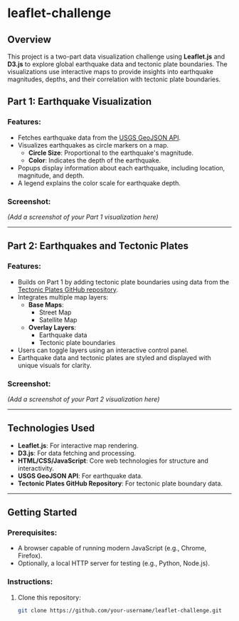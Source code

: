 # leaflet-challenge

## Overview

This project is a two-part data visualization challenge using **Leaflet.js** and **D3.js** to explore global earthquake data and tectonic plate boundaries. The visualizations use interactive maps to provide insights into earthquake magnitudes, depths, and their correlation with tectonic plate boundaries.

## Part 1: Earthquake Visualization

### Features:
- Fetches earthquake data from the [USGS GeoJSON API](https://earthquake.usgs.gov/earthquakes/feed/v1.0/geojson.php).
- Visualizes earthquakes as circle markers on a map.
  - **Circle Size**: Proportional to the earthquake's magnitude.
  - **Color**: Indicates the depth of the earthquake.
- Popups display information about each earthquake, including location, magnitude, and depth.
- A legend explains the color scale for earthquake depth.

### Screenshot:
*(Add a screenshot of your Part 1 visualization here)*

---

## Part 2: Earthquakes and Tectonic Plates

### Features:
- Builds on Part 1 by adding tectonic plate boundaries using data from the [Tectonic Plates GitHub repository](https://github.com/fraxen/tectonicplates).
- Integrates multiple map layers:
  - **Base Maps**:
    - Street Map
    - Satellite Map
  - **Overlay Layers**:
    - Earthquake data
    - Tectonic plate boundaries
- Users can toggle layers using an interactive control panel.
- Earthquake data and tectonic plates are styled and displayed with unique visuals for clarity.

### Screenshot:
*(Add a screenshot of your Part 2 visualization here)*

---

## Technologies Used

- **Leaflet.js**: For interactive map rendering.
- **D3.js**: For data fetching and processing.
- **HTML/CSS/JavaScript**: Core web technologies for structure and interactivity.
- **USGS GeoJSON API**: For earthquake data.
- **Tectonic Plates GitHub Repository**: For tectonic plate boundary data.

---

## Getting Started

### Prerequisites:
- A browser capable of running modern JavaScript (e.g., Chrome, Firefox).
- Optionally, a local HTTP server for testing (e.g., Python, Node.js).

### Instructions:

1. Clone this repository:
   ```bash
   git clone https://github.com/your-username/leaflet-challenge.git
